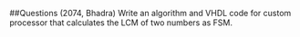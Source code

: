 ##Questions
(2074, Bhadra) Write an algorithm and VHDL code for custom processor that calculates the LCM of two numbers as FSM. 

